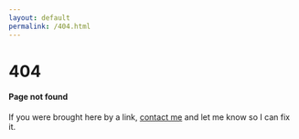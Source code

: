 ```yaml
---
layout: default
permalink: /404.html
---
```

# 404
#### Page not found

If you were brought here by a link, [contact me](/contact/) and let me know
so I can fix it.
